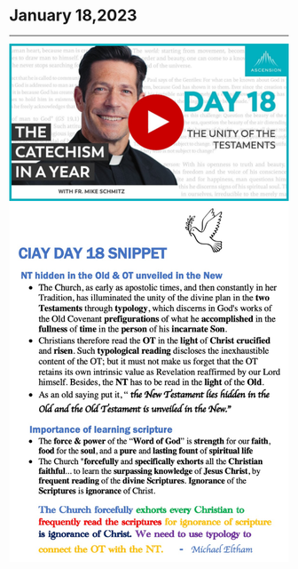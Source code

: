 # January 18,2023
---

[![The Unity of the Testaments](https://raw.githubusercontent.com/fernal73/CIAY/main/January/jpgs/Day018.jpg)](https://youtu.be/R00NkT22aa4 "The Unity of the Testaments")
![Day 18 Snippet](https://github.com/fernal73/CIAY/blob/main/January/jpgs/Day18Snippet.jpg?raw=true)
